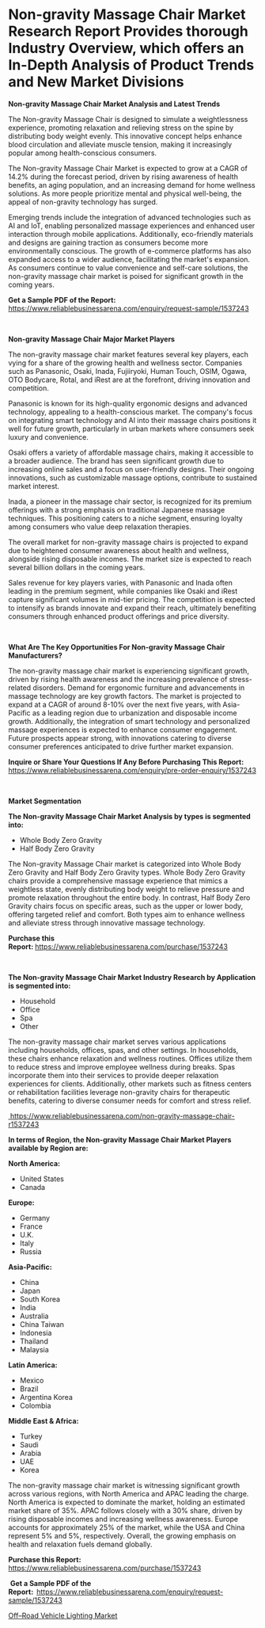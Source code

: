 <p><h1>Non-gravity Massage Chair Market Research Report Provides thorough Industry Overview, which offers an In-Depth Analysis of Product Trends and New Market Divisions</h1></p><p><strong>Non-gravity Massage Chair Market Analysis and Latest Trends</strong></p>
<p><p>The Non-gravity Massage Chair is designed to simulate a weightlessness experience, promoting relaxation and relieving stress on the spine by distributing body weight evenly. This innovative concept helps enhance blood circulation and alleviate muscle tension, making it increasingly popular among health-conscious consumers. </p><p>The Non-gravity Massage Chair Market is expected to grow at a CAGR of 14.2% during the forecast period, driven by rising awareness of health benefits, an aging population, and an increasing demand for home wellness solutions. As more people prioritize mental and physical well-being, the appeal of non-gravity technology has surged. </p><p>Emerging trends include the integration of advanced technologies such as AI and IoT, enabling personalized massage experiences and enhanced user interaction through mobile applications. Additionally, eco-friendly materials and designs are gaining traction as consumers become more environmentally conscious. The growth of e-commerce platforms has also expanded access to a wider audience, facilitating the market's expansion. As consumers continue to value convenience and self-care solutions, the non-gravity massage chair market is poised for significant growth in the coming years.</p></p>
<p><strong>Get a Sample PDF of the Report:&nbsp;</strong> <a href="https://www.reliablebusinessarena.com/enquiry/request-sample/1537243?utm_campaign=2991&utm_medium=2&utm_source=Github&utm_content=ia&utm_term=24032025&utm_id=non-gravity-massage-chair">https://www.reliablebusinessarena.com/enquiry/request-sample/1537243</a></p>
<p>&nbsp;</p>
<p><strong>Non-gravity Massage Chair Major Market Players</strong></p>
<p><p>The non-gravity massage chair market features several key players, each vying for a share of the growing health and wellness sector. Companies such as Panasonic, Osaki, Inada, Fujiiryoki, Human Touch, OSIM, Ogawa, OTO Bodycare, Rotal, and iRest are at the forefront, driving innovation and competition.</p><p>Panasonic is known for its high-quality ergonomic designs and advanced technology, appealing to a health-conscious market. The company's focus on integrating smart technology and AI into their massage chairs positions it well for future growth, particularly in urban markets where consumers seek luxury and convenience.</p><p>Osaki offers a variety of affordable massage chairs, making it accessible to a broader audience. The brand has seen significant growth due to increasing online sales and a focus on user-friendly designs. Their ongoing innovations, such as customizable massage options, contribute to sustained market interest.</p><p>Inada, a pioneer in the massage chair sector, is recognized for its premium offerings with a strong emphasis on traditional Japanese massage techniques. This positioning caters to a niche segment, ensuring loyalty among consumers who value deep relaxation therapies. </p><p>The overall market for non-gravity massage chairs is projected to expand due to heightened consumer awareness about health and wellness, alongside rising disposable incomes. The market size is expected to reach several billion dollars in the coming years.</p><p>Sales revenue for key players varies, with Panasonic and Inada often leading in the premium segment, while companies like Osaki and iRest capture significant volumes in mid-tier pricing. The competition is expected to intensify as brands innovate and expand their reach, ultimately benefiting consumers through enhanced product offerings and price diversity.</p></p>
<p>&nbsp;</p>
<p><strong>What Are The Key Opportunities For Non-gravity Massage Chair Manufacturers?</strong></p>
<p><p>The non-gravity massage chair market is experiencing significant growth, driven by rising health awareness and the increasing prevalence of stress-related disorders. Demand for ergonomic furniture and advancements in massage technology are key growth factors. The market is projected to expand at a CAGR of around 8-10% over the next five years, with Asia-Pacific as a leading region due to urbanization and disposable income growth. Additionally, the integration of smart technology and personalized massage experiences is expected to enhance consumer engagement. Future prospects appear strong, with innovations catering to diverse consumer preferences anticipated to drive further market expansion.</p></p>
<p><strong>Inquire or Share Your Questions If Any Before Purchasing This Report:</strong> <a href="https://www.reliablebusinessarena.com/enquiry/pre-order-enquiry/1537243?utm_campaign=2991&utm_medium=2&utm_source=Github&utm_content=ia&utm_term=24032025&utm_id=non-gravity-massage-chair">https://www.reliablebusinessarena.com/enquiry/pre-order-enquiry/1537243</a></p>
<p>&nbsp;</p>
<p><strong>Market Segmentation</strong></p>
<p><strong>The Non-gravity Massage Chair Market Analysis by types is segmented into:</strong></p>
<p><ul><li>Whole Body Zero Gravity</li><li>Half Body Zero Gravity</li></ul></p>
<p><p>The Non-gravity Massage Chair market is categorized into Whole Body Zero Gravity and Half Body Zero Gravity types. Whole Body Zero Gravity chairs provide a comprehensive massage experience that mimics a weightless state, evenly distributing body weight to relieve pressure and promote relaxation throughout the entire body. In contrast, Half Body Zero Gravity chairs focus on specific areas, such as the upper or lower body, offering targeted relief and comfort. Both types aim to enhance wellness and alleviate stress through innovative massage technology.</p></p>
<p><strong>Purchase this Report:&nbsp;</strong><a href="https://www.reliablebusinessarena.com/purchase/1537243?utm_campaign=2991&utm_medium=2&utm_source=Github&utm_content=ia&utm_term=24032025&utm_id=non-gravity-massage-chair">https://www.reliablebusinessarena.com/purchase/1537243</a></p>
<p>&nbsp;</p>
<p><strong>The Non-gravity Massage Chair Market Industry Research by Application is segmented into:</strong></p>
<p><ul><li>Household</li><li>Office</li><li>Spa</li><li>Other</li></ul></p>
<p><p>The non-gravity massage chair market serves various applications including households, offices, spas, and other settings. In households, these chairs enhance relaxation and wellness routines. Offices utilize them to reduce stress and improve employee wellness during breaks. Spas incorporate them into their services to provide deeper relaxation experiences for clients. Additionally, other markets such as fitness centers or rehabilitation facilities leverage non-gravity chairs for therapeutic benefits, catering to diverse consumer needs for comfort and stress relief.</p></p>
<p><a href="https://www.reliablebusinessarena.com/non-gravity-massage-chair-r1537243?utm_campaign=2991&utm_medium=2&utm_source=Github&utm_content=ia&utm_term=24032025&utm_id=non-gravity-massage-chair">&nbsp;https://www.reliablebusinessarena.com/non-gravity-massage-chair-r1537243</a></p>
<p><strong>In terms of Region, the Non-gravity Massage Chair Market Players available by Region are:</strong></p>
<p>
    <p> <strong> North America: </strong>
        <ul>
            <li>United States</li>
            <li>Canada</li>
        </ul>
        </p> 
    <p> <strong> Europe: </strong>
        <ul>
            <li>Germany</li>
            <li>France</li>
            <li>U.K.</li>
            <li>Italy</li>
            <li>Russia</li>
        </ul>
        </p> 
    <p> <strong> Asia-Pacific: </strong>
        <ul>
            <li>China</li>
            <li>Japan</li>
            <li>South Korea</li>
            <li>India</li>
            <li>Australia</li>
            <li>China Taiwan</li>
            <li>Indonesia</li>
            <li>Thailand</li>
            <li>Malaysia</li>
        </ul>
        </p> 
    <p> <strong> Latin America: </strong>
        <ul>
            <li>Mexico</li>
            <li>Brazil</li>
            <li>Argentina Korea</li>
            <li>Colombia</li>
        </ul>
        </p> 
    <p> <strong> Middle East & Africa: </strong>
        <ul>
            <li>Turkey</li>
            <li>Saudi</li>
            <li>Arabia</li>
            <li>UAE</li>
            <li>Korea</li>
        </ul>
    </p>
    </p>
<p><p>The non-gravity massage chair market is witnessing significant growth across various regions, with North America and APAC leading the charge. North America is expected to dominate the market, holding an estimated market share of 35%. APAC follows closely with a 30% share, driven by rising disposable incomes and increasing wellness awareness. Europe accounts for approximately 25% of the market, while the USA and China represent 5% and 5%, respectively. Overall, the growing emphasis on health and relaxation fuels demand globally.</p></p>
<p><strong>Purchase this Report: </strong><a href="https://www.reliablebusinessarena.com/purchase/1537243?utm_campaign=2991&utm_medium=2&utm_source=Github&utm_content=ia&utm_term=24032025&utm_id=non-gravity-massage-chair">https://www.reliablebusinessarena.com/purchase/1537243</a></p>
<p>&nbsp;<strong>Get a Sample PDF of the Report:&nbsp;&nbsp;</strong><a href="https://www.reliablebusinessarena.com/enquiry/request-sample/1537243?utm_campaign=2991&utm_medium=2&utm_source=Github&utm_content=ia&utm_term=24032025&utm_id=non-gravity-massage-chair">https://www.reliablebusinessarena.com/enquiry/request-sample/1537243</a></p>
<p><strong></strong></p>
<p><p><a href="https://github.com/lalolatiot/Market-Research-Report-List-1/blob/main/offroad-vehicle-lighting-market.md?utm_campaign=2991&utm_medium=2&utm_source=Github&utm_content=ia&utm_term=24032025&utm_id=non-gravity-massage-chair">Off–Road Vehicle Lighting Market</a></p></p>